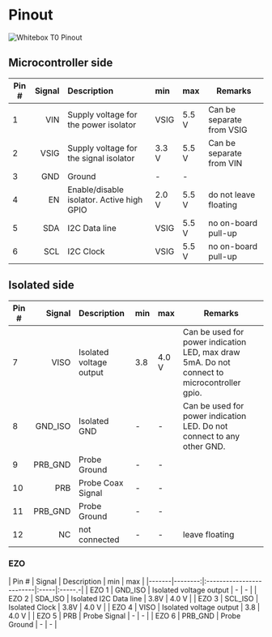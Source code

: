# <i class="fas fa-microchip"></i> Pinout

![Whitebox T0 Pinout](/_media/whitebox-t0-pinout.svg)

## Microcontroller side

| Pin # | Signal | Description                               | min   | max    | Remarks                   |
|-------|-------:|:------------------------------------------|:------|:-------|---------------------------|
| 1     | VIN    | Supply voltage for the power isolator     | VSIG  | 5.5 V  | Can be separate from VSIG |
| 2     | VSIG   | Supply voltage for the signal isolator    | 3.3 V | 5.5 V  | Can be separate from VIN  |
| 3     | GND    | Ground                                    | -     | -      |                           |
| 4     | EN     | Enable/disable isolator. Active high GPIO | 2.0 V | 5.5 V  | do not leave floating     |
| 5     | SDA    | I2C Data line                             | VSIG  | 5.5 V  | no on-board pull-up       |
| 6     | SCL    | I2C Clock                                 | VSIG  | 5.5 V  | no on-board pull-up       |

## Isolated side

| Pin # | Signal | Description               | min   | max    | Remarks                   |
|-------|-------:|:--------------------------|:------|:-------|---------------------------|
| 7     | VISO    | Isolated voltage output  | 3.8  | 4.0 V   | Can be used for power indication LED, max draw 5mA. Do not connect to microcontroller gpio. |
| 8     | GND_ISO | Isolated GND             | -    | -       | Can be used for power indication LED. Do not connect to any other GND.  |
| 9     | PRB_GND | Probe Ground             | -    | -       |                           |
| 10    | PRB     | Probe Coax Signal        | -    | -       |                           |
| 11    | PRB_GND | Probe Ground             | -    | -       |                           |
| 12    | NC      | not connected            | -    | -       | leave floating            |

### EZO

| Pin # | Signal  | Description              | min  | max    |
|-------|--------:|:-------------------------|:-----|:-----.-|
| EZO 1 | GND_ISO | Isolated voltage output  | -    | -      |
| EZO 2 | SDA_ISO | Isolated I2C Data line   | 3.8V | 4.0 V  |
| EZO 3 | SCL_ISO | Isolated Clock           | 3.8V | 4.0 V  |
| EZO 4 | VISO    | Isolated voltage output  | 3.8  | 4.0 V  |
| EZO 5 | PRB     | Probe Signal             | -    | -      |
| EZO 6 | PRB_GND | Probe Ground             | -    | -      |

